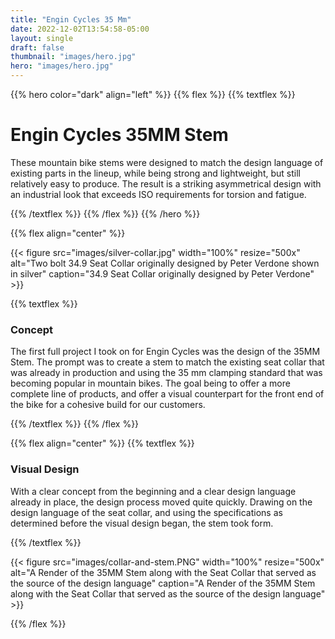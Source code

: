 ```yaml
---
title: "Engin Cycles 35 Mm"
date: 2022-12-02T13:54:58-05:00
layout: single
draft: false
thumbnail: "images/hero.jpg"
hero: "images/hero.jpg"
---
```


{{% hero color="dark" align="left" %}}
{{% flex %}}
{{% textflex %}}
# Engin Cycles 35MM Stem

These mountain bike stems were designed to match the design language of existing parts in the lineup, while being strong and lightweight, but still relatively easy to produce. The result is a striking asymmetrical design with an industrial look that exceeds ISO requirements for torsion and fatigue.

{{% /textflex %}}
{{% /flex %}}
{{% /hero %}}

{{% flex align="center" %}}

{{< figure src="images/silver-collar.jpg" width="100%" resize="500x" alt="Two bolt 34.9 Seat Collar originally designed by Peter Verdone shown in silver" caption="34.9 Seat Collar originally designed by Peter Verdone" >}}

{{% textflex %}}

### Concept

The first full project I took on for Engin Cycles was the design of the 35MM Stem. The prompt was to create a stem to match the existing seat collar that was already in production and using the 35 mm clamping standard that was becoming popular in mountain bikes. The goal being to offer a more complete line of products, and offer a visual counterpart for the front end of the bike for a cohesive build for our customers.

{{% /textflex %}}
{{% /flex %}}

{{% flex align="center" %}}
{{% textflex %}}

### Visual Design

With a clear concept from the beginning and a clear design language already in place, the design process moved quite quickly. Drawing on the design language of the seat collar, and using the specifications as determined before the visual design began, the stem took form. 

{{% /textflex %}}

{{< figure src="images/collar-and-stem.PNG" width="100%" resize="500x" alt="A Render of the 35MM Stem along with the Seat Collar that served as the source of the design language" caption="A Render of the 35MM Stem along with the Seat Collar that served as the source of the design language" >}}

{{% /flex %}}